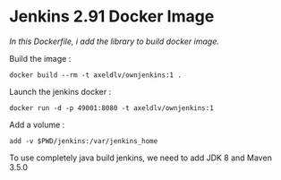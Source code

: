 # Jenkins 2.91 Docker Image

*In this Dockerfile, i add the library to build docker image.*

Build the image :
```
docker build --rm -t axeldlv/ownjenkins:1 .
```
Launch the jenkins docker :
```
docker run -d -p 49001:8080 -t axeldlv/ownjenkins:1
```
Add a volume :
```
add -v $PWD/jenkins:/var/jenkins_home
```
To use completely java build jenkins, we need to add JDK 8 and Maven 3.5.0
